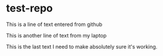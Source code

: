 # test-repo

This is a line of text entered from github

This is another line of text from my laptop

This is the last text I need to make absolutely sure it's working.
